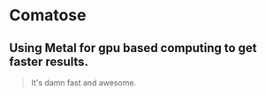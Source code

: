 # Comatose

## Using Metal for gpu based computing to get faster results.

> It's damn fast and awesome.
